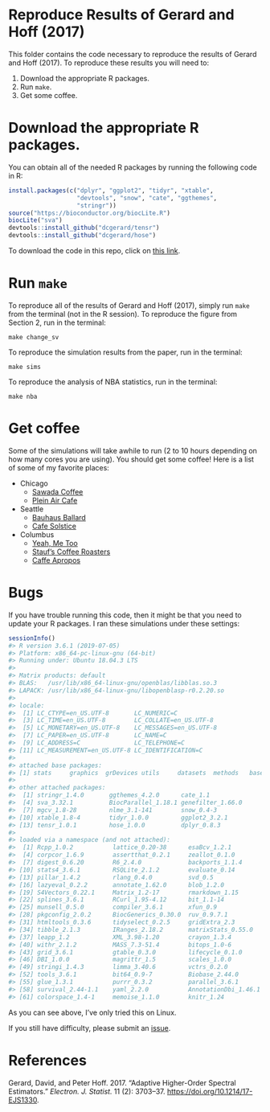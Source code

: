 
<!-- README.md is generated from README.Rmd. Please edit that file -->

# Reproduce Results of Gerard and Hoff (2017)

This folder contains the code necessary to reproduce the results of
Gerard and Hoff (2017). To reproduce these results you will need to:

1.  Download the appropriate R packages.
2.  Run `make`.
3.  Get some coffee.

# Download the appropriate R packages.

You can obtain all of the needed R packages by running the following
code in R:

``` r
install.packages(c("dplyr", "ggplot2", "tidyr", "xtable", 
                   "devtools", "snow", "cate", "ggthemes",
                   "stringr"))
source("https://bioconductor.org/biocLite.R")
biocLite("sva")
devtools::install_github("dcgerard/tensr")
devtools::install_github("dcgerard/hose")
```

To download the code in this repo, click on [this
link](https://github.com/dcgerard/reproduce_sure/archive/master.zip).

# Run `make`

To reproduce all of the results of Gerard and Hoff (2017), simply run
`make` from the terminal (not in the R session). To reproduce the figure
from Section 2, run in the terminal:

``` shell
make change_sv
```

To reproduce the simulation results from the paper, run in the terminal:

``` shell
make sims
```

To reproduce the analysis of NBA statistics, run in the terminal:

``` shell
make nba
```

# Get coffee

Some of the simulations will take awhile to run (2 to 10 hours depending
on how many cores you are using). You should get some coffee\! Here is a
list of some of my favorite places:

  - Chicago
      - [Sawada Coffee](https://www.yelp.com/biz/sawada-coffee-chicago)
      - [Plein Air
        Cafe](https://www.yelp.com/biz/plein-air-cafe-and-eatery-chicago-2)
  - Seattle
      - [Bauhaus
        Ballard](https://www.yelp.com/biz/bauhaus-ballard-seattle)
      - [Cafe Solstice](https://www.yelp.com/biz/cafe-solstice-seattle)
  - Columbus
      - [Yeah, Me Too](https://www.yelp.com/biz/yeah-me-too-columbus)
      - [Stauf’s Coffee
        Roasters](https://www.yelp.com/biz/staufs-coffee-roasters-columbus-2)
      - [Caffe
        Apropos](https://www.yelp.com/biz/caff%C3%A9-apropos-columbus-2)

# Bugs

If you have trouble running this code, then it might be that you need to
update your R packages. I ran these simulations under these settings:

``` r
sessionInfo()
#> R version 3.6.1 (2019-07-05)
#> Platform: x86_64-pc-linux-gnu (64-bit)
#> Running under: Ubuntu 18.04.3 LTS
#> 
#> Matrix products: default
#> BLAS:   /usr/lib/x86_64-linux-gnu/openblas/libblas.so.3
#> LAPACK: /usr/lib/x86_64-linux-gnu/libopenblasp-r0.2.20.so
#> 
#> locale:
#>  [1] LC_CTYPE=en_US.UTF-8       LC_NUMERIC=C              
#>  [3] LC_TIME=en_US.UTF-8        LC_COLLATE=en_US.UTF-8    
#>  [5] LC_MONETARY=en_US.UTF-8    LC_MESSAGES=en_US.UTF-8   
#>  [7] LC_PAPER=en_US.UTF-8       LC_NAME=C                 
#>  [9] LC_ADDRESS=C               LC_TELEPHONE=C            
#> [11] LC_MEASUREMENT=en_US.UTF-8 LC_IDENTIFICATION=C       
#> 
#> attached base packages:
#> [1] stats     graphics  grDevices utils     datasets  methods   base     
#> 
#> other attached packages:
#>  [1] stringr_1.4.0       ggthemes_4.2.0      cate_1.1           
#>  [4] sva_3.32.1          BiocParallel_1.18.1 genefilter_1.66.0  
#>  [7] mgcv_1.8-28         nlme_3.1-141        snow_0.4-3         
#> [10] xtable_1.8-4        tidyr_1.0.0         ggplot2_3.2.1      
#> [13] tensr_1.0.1         hose_1.0.0          dplyr_0.8.3        
#> 
#> loaded via a namespace (and not attached):
#>  [1] Rcpp_1.0.2           lattice_0.20-38      esaBcv_1.2.1        
#>  [4] corpcor_1.6.9        assertthat_0.2.1     zeallot_0.1.0       
#>  [7] digest_0.6.20        R6_2.4.0             backports_1.1.4     
#> [10] stats4_3.6.1         RSQLite_2.1.2        evaluate_0.14       
#> [13] pillar_1.4.2         rlang_0.4.0          svd_0.5             
#> [16] lazyeval_0.2.2       annotate_1.62.0      blob_1.2.0          
#> [19] S4Vectors_0.22.1     Matrix_1.2-17        rmarkdown_1.15      
#> [22] splines_3.6.1        RCurl_1.95-4.12      bit_1.1-14          
#> [25] munsell_0.5.0        compiler_3.6.1       xfun_0.9            
#> [28] pkgconfig_2.0.2      BiocGenerics_0.30.0  ruv_0.9.7.1         
#> [31] htmltools_0.3.6      tidyselect_0.2.5     gridExtra_2.3       
#> [34] tibble_2.1.3         IRanges_2.18.2       matrixStats_0.55.0  
#> [37] leapp_1.2            XML_3.98-1.20        crayon_1.3.4        
#> [40] withr_2.1.2          MASS_7.3-51.4        bitops_1.0-6        
#> [43] grid_3.6.1           gtable_0.3.0         lifecycle_0.1.0     
#> [46] DBI_1.0.0            magrittr_1.5         scales_1.0.0        
#> [49] stringi_1.4.3        limma_3.40.6         vctrs_0.2.0         
#> [52] tools_3.6.1          bit64_0.9-7          Biobase_2.44.0      
#> [55] glue_1.3.1           purrr_0.3.2          parallel_3.6.1      
#> [58] survival_2.44-1.1    yaml_2.2.0           AnnotationDbi_1.46.1
#> [61] colorspace_1.4-1     memoise_1.1.0        knitr_1.24
```

As you can see above, I’ve only tried this on Linux.

If you still have difficulty, please submit an
[issue](https://github.com/dcgerard/reproduce_sure/issues).

# References

<div id="refs" class="references">

<div id="ref-gerard2017adaptive">

Gerard, David, and Peter Hoff. 2017. “Adaptive Higher-Order Spectral
Estimators.” *Electron. J. Statist.* 11 (2): 3703–37.
<https://doi.org/10.1214/17-EJS1330>.

</div>

</div>
